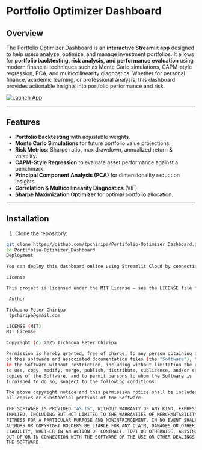 # Portfolio Optimizer Dashboard

## Overview
The Portfolio Optimizer Dashboard is an **interactive Streamlit app** designed to help users analyze, optimize, and manage investment portfolios. It allows for **portfolio backtesting, risk analysis, and performance evaluation** using modern financial techniques such as Monte Carlo simulations, CAPM-style regression, PCA, and multicollinearity diagnostics. Whether for personal finance, academic learning, or professional analysis, this dashboard provides actionable insights into portfolio performance and risk.

[![Launch App](https://static.streamlit.io/badges/streamlit_badge_black_white.svg)](https://share.streamlit.io/tpchiripa/Portifolio-Optimizer_Dashboard/main/Dashboard_working.py)

---

##  Features
- **Portfolio Backtesting** with adjustable weights.
- **Monte Carlo Simulations** for future portfolio value projections.
- **Risk Metrics**: Sharpe ratio, max drawdown, annualized return & volatility.
- **CAPM-Style Regression** to evaluate asset performance against a benchmark.
- **Principal Component Analysis (PCA)** for dimensionality reduction insights.
- **Correlation & Multicollinearity Diagnostics** (VIF).
- **Sharpe Maximization Optimizer** for optimal portfolio allocation.

---

## Installation

1. Clone the repository:
```bash
git clone https://github.com/tpchiripa/Portifolio-Optimizer_Dashboard.git
cd Portifolio-Optimizer_Dashboard
Deployment

You can deploy this dashboard online using Streamlit Cloud by connecting your GitHub repository. Visitors can run the app instantly via the badge above.

License

This project is licensed under the MIT License — see the LICENSE file for details.

 Author

Tichaona Peter Chiripa
 tpchiripa@gmail.com

LICENSE (MIT)
MIT License

Copyright (c) 2025 Tichaona Peter Chiripa

Permission is hereby granted, free of charge, to any person obtaining a copy
of this software and associated documentation files (the "Software"), to deal
in the Software without restriction, including without limitation the rights
to use, copy, modify, merge, publish, distribute, sublicense, and/or sell
copies of the Software, and to permit persons to whom the Software is
furnished to do so, subject to the following conditions:

The above copyright notice and this permission notice shall be included in
all copies or substantial portions of the Software.

THE SOFTWARE IS PROVIDED "AS IS", WITHOUT WARRANTY OF ANY KIND, EXPRESS OR
IMPLIED, INCLUDING BUT NOT LIMITED TO THE WARRANTIES OF MERCHANTABILITY,
FITNESS FOR A PARTICULAR PURPOSE AND NONINFRINGEMENT. IN NO EVENT SHALL THE
AUTHORS OR COPYRIGHT HOLDERS BE LIABLE FOR ANY CLAIM, DAMAGES OR OTHER
LIABILITY, WHETHER IN AN ACTION OF CONTRACT, TORT OR OTHERWISE, ARISING FROM,
OUT OF OR IN CONNECTION WITH THE SOFTWARE OR THE USE OR OTHER DEALINGS IN
THE SOFTWARE.
